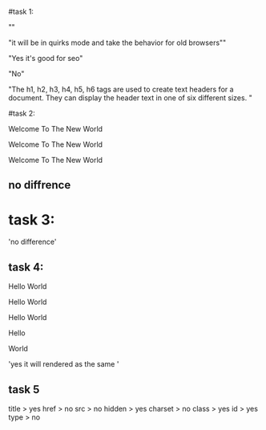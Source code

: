 #task 1:

<!-- Type Question 1 Answer Below -->

"<!DOCTYPE html>"

<!-- Type Question 2 Answer Below -->

"it will be in quirks mode and take the behavior for old browsers""

<!-- Type Question 3 Answer Below -->

"Yes it's good for seo"

<!-- Type Question 4 Answer Below -->

"No"

<!-- Type Question 5 Answer Below -->

"The h1, h2, h3, h4, h5, h6 tags are used to create text headers for a document. They can display the header text in one of six different sizes.
"

#task 2:

<p class="element">Welcome To The New World</p>
<p class='element'>Welcome To The New World</p>
<p class=element>Welcome To The New World</p>

## no diffrence

# task 3:

<p class=element hidden>Welcome To The New World</p>
<p class="element" hidden>Welcome To The New World</p>

'no difference'

## task 4:

<p>Hello World</p>

<p>
Hello World
</p>

<p>
Hello
World
</p>

<p>
Hello

World

</p>

'yes it will rendered as the same '

## task 5

title > yes
href > no
src > no
hidden > yes
charset > no
class > yes
id > yes
type > no
